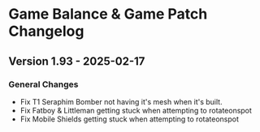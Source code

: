 # Game Balance & Game Patch Changelog

## Version 1.93 - 2025-02-17
### General Changes
- Fix T1 Seraphim Bomber not having it's mesh when it's built.
- Fix Fatboy & Littleman getting stuck when attempting to rotateonspot
- Fix Mobile Shields getting stuck when attempting to rotateonspot
